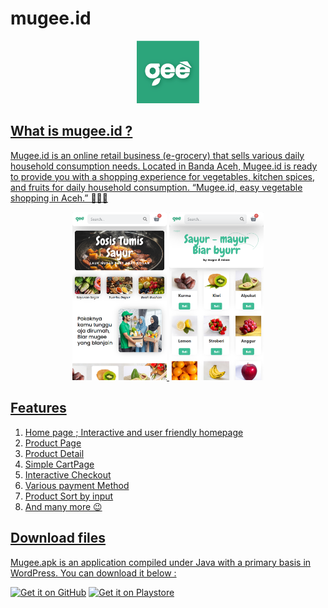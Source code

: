 # mugee.id
<p align="center" dir="auto">
    <a target="_blank" rel="noopener noreferrer" href="/github.com/diidhul/mugee/blob/main/app/src/main/res/drawable/ic_launcher.png"><img src="https://github.com/diidhul/mugee/blob/main/app/src/main/res/drawable/ic_launcher.png" width="100" style="max-width: 100%;">
</p>

## What is mugee.id ?
Mugee.id is an online retail business (e-grocery) that sells various daily household consumption needs. Located in Banda Aceh, Mugee.id is ready to provide you with a shopping experience for vegetables, kitchen spices, and fruits for daily household consumption. “Mugee.id, easy vegetable shopping in Aceh.” 🛒🌿🍎

<p align="center">
  <img src="./kasyapi/metadata/images/mugee.id__v=018292986237(iPhone SE).png" width="30%" />
  <img src="./kasyapi/metadata/images/mugee.id__page_id=389&v=018292986237(iPhone SE).png" width="30%" />
</p>

## Features
1. Home page ; Interactive and user friendly homepage
2. Product Page
3. Product Detail
4. Simple CartPage
5. Interactive Checkout
6. Various payment Method
7. Product Sort by input
8. And many more 😉

## Download files
Mugee.apk is an application compiled under Java with a primary basis in WordPress. You can download it below :
<p dir="auto"><a href="https://github.com/diidhul/mugee/releases/tag/v.0.1.0"><img src="https://github.com/machiav3lli/oandbackupx/raw/034b226cea5c1b30eb4f6a6f313e4dadcbb0ece4/badge_github.png" alt="Get it on GitHub" height="80" style="max-width: 100%;"></a>
<a href="https:***" rel="nofollow"><img src="https://github.com/steverichey/google-play-badge-svg/blob/master/img/en_get.svg" alt="Get it on Playstore" height="80" data-canonical-src="https://github.com/steverichey/google-play-badge-svg/blob/master/img/en_get.svg" style="max-width: 100%;"></a>
</p>



